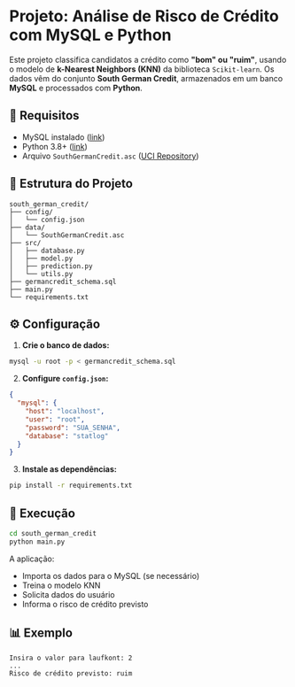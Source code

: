 # Projeto: Análise de Risco de Crédito com MySQL e Python

Este projeto classifica candidatos a crédito como **"bom" ou "ruim"**, usando o modelo de **k-Nearest Neighbors (KNN)** da biblioteca `Scikit-learn`. Os dados vêm do conjunto **South German Credit**, armazenados em um banco **MySQL** e processados com **Python**.

## 🧩 Requisitos

- MySQL instalado ([link](https://dev.mysql.com/downloads/))
- Python 3.8+ ([link](https://www.python.org/downloads/))
- Arquivo `SouthGermanCredit.asc` ([UCI Repository](https://archive.ics.uci.edu/ml/datasets/South+German+Credit))

## 📁 Estrutura do Projeto

```
south_german_credit/
├── config/
│   └── config.json
├── data/
│   └── SouthGermanCredit.asc
├── src/
│   ├── database.py
│   ├── model.py
│   ├── prediction.py
│   └── utils.py
├── germancredit_schema.sql
├── main.py
└── requirements.txt
```

## ⚙️ Configuração

1. **Crie o banco de dados:**

```bash
mysql -u root -p < germancredit_schema.sql
```

2. **Configure `config.json`:**

```json
{
  "mysql": {
    "host": "localhost",
    "user": "root",
    "password": "SUA_SENHA",
    "database": "statlog"
  }
}
```

3. **Instale as dependências:**

```bash
pip install -r requirements.txt
```

## 🚀 Execução

```bash
cd south_german_credit
python main.py
```

A aplicação:
- Importa os dados para o MySQL (se necessário)
- Treina o modelo KNN
- Solicita dados do usuário
- Informa o risco de crédito previsto

## 📊 Exemplo

```
Insira o valor para laufkont: 2
...
Risco de crédito previsto: ruim
```
